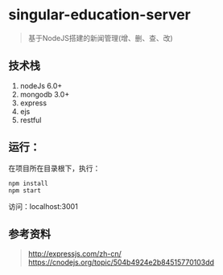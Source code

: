 # singular-education-server
> 基于NodeJS搭建的新闻管理(增、删、查、改)

## 技术栈
1. nodeJs 6.0+
2. mongodb 3.0+
3. express
4. ejs
5. restful

## 运行：
在项目所在目录根下，执行：

```shell
npm install
npm start
```

访问：localhost:3001

## 参考资料
> http://expressjs.com/zh-cn/
https://cnodejs.org/topic/504b4924e2b84515770103dd
